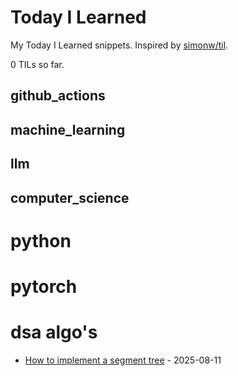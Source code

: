 # Today I Learned

My Today I Learned snippets. Inspired by [simonw/til](https://github.com/simonw/til).

0 TILs so far. 

## github_actions

## machine_learning

## llm

## computer_science

# python

# pytorch

# dsa algo's

- [How to implement a segment tree](https://github.com/nathbns/til/blob/main/dsa_algos/segment_tree.md) - 2025-08-11
